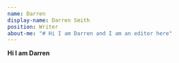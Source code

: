 ```yaml
---
name: Darren
display-name: Darren Smith
position: Writer
about-me: "# H﻿i I am Darren and I am an editor here"
---
```

**H﻿i I am Darren**
